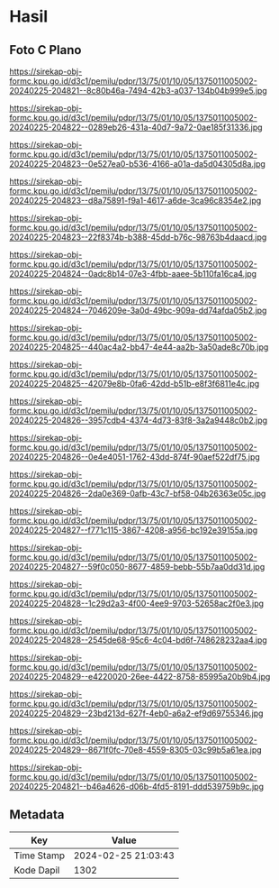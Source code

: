 # Hasil

## Foto C Plano

https://sirekap-obj-formc.kpu.go.id/d3c1/pemilu/pdpr/13/75/01/10/05/1375011005002-20240225-204821--8c80b46a-7494-42b3-a037-134b04b999e5.jpg

https://sirekap-obj-formc.kpu.go.id/d3c1/pemilu/pdpr/13/75/01/10/05/1375011005002-20240225-204822--0289eb26-431a-40d7-9a72-0ae185f31336.jpg

https://sirekap-obj-formc.kpu.go.id/d3c1/pemilu/pdpr/13/75/01/10/05/1375011005002-20240225-204823--0e527ea0-b536-4166-a01a-da5d04305d8a.jpg

https://sirekap-obj-formc.kpu.go.id/d3c1/pemilu/pdpr/13/75/01/10/05/1375011005002-20240225-204823--d8a75891-f9a1-4617-a6de-3ca96c8354e2.jpg

https://sirekap-obj-formc.kpu.go.id/d3c1/pemilu/pdpr/13/75/01/10/05/1375011005002-20240225-204823--22f8374b-b388-45dd-b76c-98763b4daacd.jpg

https://sirekap-obj-formc.kpu.go.id/d3c1/pemilu/pdpr/13/75/01/10/05/1375011005002-20240225-204824--0adc8b14-07e3-4fbb-aaee-5b110fa16ca4.jpg

https://sirekap-obj-formc.kpu.go.id/d3c1/pemilu/pdpr/13/75/01/10/05/1375011005002-20240225-204824--7046209e-3a0d-49bc-909a-dd74afda05b2.jpg

https://sirekap-obj-formc.kpu.go.id/d3c1/pemilu/pdpr/13/75/01/10/05/1375011005002-20240225-204825--440ac4a2-bb47-4e44-aa2b-3a50ade8c70b.jpg

https://sirekap-obj-formc.kpu.go.id/d3c1/pemilu/pdpr/13/75/01/10/05/1375011005002-20240225-204825--42079e8b-0fa6-42dd-b51b-e8f3f6811e4c.jpg

https://sirekap-obj-formc.kpu.go.id/d3c1/pemilu/pdpr/13/75/01/10/05/1375011005002-20240225-204826--3957cdb4-4374-4d73-83f8-3a2a9448c0b2.jpg

https://sirekap-obj-formc.kpu.go.id/d3c1/pemilu/pdpr/13/75/01/10/05/1375011005002-20240225-204826--0e4e4051-1762-43dd-874f-90aef522df75.jpg

https://sirekap-obj-formc.kpu.go.id/d3c1/pemilu/pdpr/13/75/01/10/05/1375011005002-20240225-204826--2da0e369-0afb-43c7-bf58-04b26363e05c.jpg

https://sirekap-obj-formc.kpu.go.id/d3c1/pemilu/pdpr/13/75/01/10/05/1375011005002-20240225-204827--f771c115-3867-4208-a956-bc192e39155a.jpg

https://sirekap-obj-formc.kpu.go.id/d3c1/pemilu/pdpr/13/75/01/10/05/1375011005002-20240225-204827--59f0c050-8677-4859-bebb-55b7aa0dd31d.jpg

https://sirekap-obj-formc.kpu.go.id/d3c1/pemilu/pdpr/13/75/01/10/05/1375011005002-20240225-204828--1c29d2a3-4f00-4ee9-9703-52658ac2f0e3.jpg

https://sirekap-obj-formc.kpu.go.id/d3c1/pemilu/pdpr/13/75/01/10/05/1375011005002-20240225-204828--2545de68-95c6-4c04-bd6f-748628232aa4.jpg

https://sirekap-obj-formc.kpu.go.id/d3c1/pemilu/pdpr/13/75/01/10/05/1375011005002-20240225-204829--e4220020-26ee-4422-8758-85995a20b9b4.jpg

https://sirekap-obj-formc.kpu.go.id/d3c1/pemilu/pdpr/13/75/01/10/05/1375011005002-20240225-204829--23bd213d-627f-4eb0-a6a2-ef9d69755346.jpg

https://sirekap-obj-formc.kpu.go.id/d3c1/pemilu/pdpr/13/75/01/10/05/1375011005002-20240225-204829--8671f0fc-70e8-4559-8305-03c99b5a61ea.jpg

https://sirekap-obj-formc.kpu.go.id/d3c1/pemilu/pdpr/13/75/01/10/05/1375011005002-20240225-204821--b46a4626-d06b-4fd5-8191-ddd539759b9c.jpg


## Metadata

| Key        | Value               |
| ---------- | ------------------- |
| Time Stamp | 2024-02-25 21:03:43 |
| Kode Dapil | 1302                |



